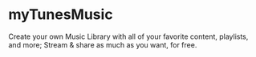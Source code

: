 # myTunesMusic
Create your own Music Library with all of your favorite content, playlists, and more;  Stream &amp; share as much as you want, for free.
